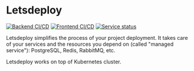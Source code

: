 # Letsdeploy

[![Backend CI/CD](https://github.com/kuzznya/letsdeploy/actions/workflows/backend.yml/badge.svg)](https://github.com/kuzznya/letsdeploy/actions/workflows/backend.yml)
[![Frontend CI/CD](https://github.com/kuzznya/letsdeploy/actions/workflows/frontend.yml/badge.svg)](https://github.com/kuzznya/letsdeploy/actions/workflows/frontend.yml)
[![Service status](https://shields.io/website?label=status&down_color=critical&down_message=down&up_color=success&up_message=up&url=https://letsdeploy.space)](https://letsdeploy.space)

Letsdeploy simplifies the process of your project deployment. 
It takes care of your services and the resources you depend on 
(called "managed service"): PostgreSQL, Redis, RabbitMQ, etc.

Letsdeploy works on top of Kubernetes cluster.
